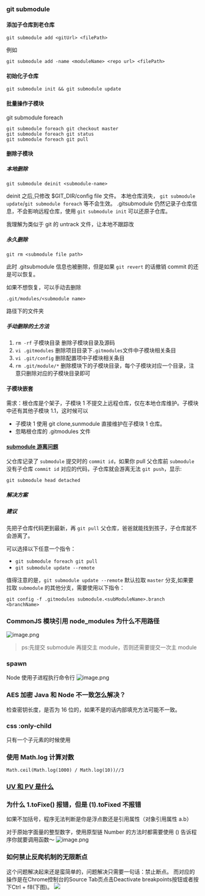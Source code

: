 ### git submodule
#### 添加子仓库到老仓库
```
git submodule add <gitUrl> <filePath>
```
例如

```
git submodule add -name <moduleName> <repo url> <filePath>
```

#### 初始化子仓库
```
git submodule init && git submodule update
```
#### 批量操作子模块
git submodule foreach <command>
```
git submodule foreach git checkout master
git submodule foreach git status
git submodule foreach git pull
```
#### 删除子模块

##### 本地删除
`git submodule deinit <submodule-name>`

deinit 之后,只修改 $GIT_DIR/config file 文件。
本地仓库消失， `git submodule update`/`git submodule foreach`  等不会生效。
.gitsubmodule 仍然记录子仓库信息，不会影响远程仓库，使用 `git submodule init` 可以还原子仓库。

我理解为类似于 git 的 untrack 文件，让本地不跟踪改

##### 永久删除
`git rm <submodule file path>`

此时 .gitsubmodule 信息也被删除，但是如果 `git revert` 的话撤销 commit 的还是可以恢复。

如果不想恢复，可以手动去删除

`.git/modules/<submodule name>`

路径下的文件夹


##### 手动删除的土方法
1. `rm -rf` 子模块目录 删除子模块目录及源码
2. `vi .gitmodules` 删除项目目录下`.gitmodules`文件中子模块相关条目
3. `vi .git/config` 删除配置项中子模块相关条目
4. `rm .git/module/*` 删除模块下的子模块目录，每个子模块对应一个目录，注意只删除对应的子模块目录即可

#### 子模块嵌套
需求：根仓库是个架子，子模块 1 不提交上远程仓库，仅在本地仓库维护。子模块中还有其他子模块 1.1，这时候可以
* 子模块 1 使用 git clone,sunmodule 直接维护在子模块 1 仓库。
* 忽略根仓库的 .gitmodules 文件
#### [submodule 游离问题](https://www.jianshu.com/p/8646bddede23)
父仓库记录了 `submodule` 提交时的 `commit id`，如果你 pull 父仓库前 `submodule` 没有子仓库 `commit id` 对应的代码，子仓库就会游离无法 `git push`，显示:

```git submodule head detached```

##### 解决方案

##### 建议
先把子仓库代码更到最新，再 `git pull` 父仓库，爸爸就能找到孩子，子仓库就不会游离了。

可以选择以下任意一个指令：
* `git submodule foreach git pull`
* `git submodule update --remote`

值得注意的是，`git submodule update --remote` 默认拉取 `master` 分支,如果要拉取 `submodule` 的其他分支，需要使用以下指令：

`git config -f .gitmodules submodule.<subModuleName>.branch <branchName>`


### CommonJS 模块引用 node_modules 为什么不用路径

![image.png](http://images.scar.site/WEBRESOURCE42592ea1e92d86d2a9e9a002f03dc311.png)

> ps:先提交 submodule 再提交主 module，否则还需要提交一次主 module
### spawn 
Node 使用子进程执行命令行
![image.png](http://images.scar.site/WEBRESOURCEe30778d851ac9b92da5c6b345d61f6ee.png)


### AES 加密 Java 和 Node 不一致怎么解决？
检查密钥长度，是否为 16 位的，如果不是的话内部填充方法可能不一致。

### css :only-child
只有一个子元素的时候使用

### 使用 Math.log 计算对数
```Math.ceil(Math.log(1000) / Math.log(10))//3```

### [UV 和 PV 是什么](https://www.zhihu.com/question/20448467)

### 为什么 1.toFixe() 报错，但是 (1).toFixed 不报错
如果不加括号，程序无法判断是你是浮点数还是引用属性（对象引用属性 a.b）

对于原始字面量的整型数字，使用原型链 Number 的方法时都需要使用 () 告诉程序你就要调用函数～
![image.png](http://images.scar.site/WEBRESOURCE85546cee63cceab9c8b901af4e0529a7.png)

### 如何禁止反爬机制的无限断点
这个问题解决起来还是蛮简单的，问题解决只需要一句话：禁止断点。
而对应的操作是在Chrome控制台的Source Tab页点击Deactivate breakpoints按钮或者按下Ctrl + f8(下图)。
![](https://segmentfault.com/img/bVZ1fP?w=901&h=84)

